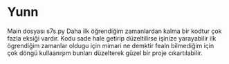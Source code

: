 # Yunn
Main dosyası s7s.py
Daha ilk öğrendiğim zamanlardan kalma bir kodtur çok fazla eksiği vardır.
Kodu sade hale getirip düzeltilirse işinize yarayabilir ilk ögrendiğim zamanlar oldugu için mimari ne demktir fealn bilmediğim için çok döngü kullaanışım bunları düzelterek güzel bir proje cıkartılabilir.
